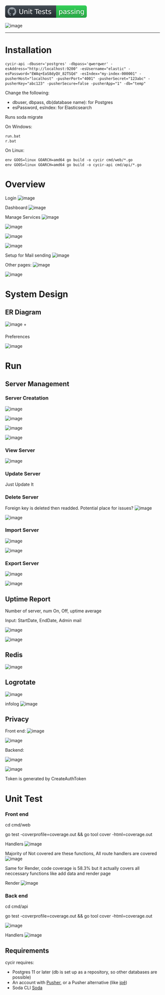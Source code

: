 ![Unit Tests](https://github.com/virmos/godev/blob/main/cycir/.github/workflow/badge.svg)

![image](https://user-images.githubusercontent.com/30485720/197343342-60366eb5-d726-4f8d-9764-ac0abdedebbb.png)

--------------------------------------------------------------------

# Installation
~~~
cycir-api -dbuser='postgres' -dbpass='qwerqwer' -esAddress="http://localhost:9200" -esUsername="elastic" -esPassword="EWAq+EaS8dyQV_82TSQd" -esIndex="my-index-000001" -pusherHost="localhost" -pusherPort="4001" -pusherSecret="123abc" -pusherKey="abc123" -pusherSecure=false -pusherApp="1" -db="temp"
~~~

Change the following:
+ dbuser, dbpass, db(database name): for Postgres
+ esPassword, esIndex: for Elasticsearch

Runs
soda migrate

On Windows:

~~~
run.bat
r.bat
~~~

On Linux:

~~~
env GOOS=linux GOARCH=amd64 go build -o cycir cmd/web/*.go
env GOOS=linux GOARCH=amd64 go build -o cycir-api cmd/api/*.go
~~~

# Overview
Login
![image](https://user-images.githubusercontent.com/30485720/197343623-63c71208-82ef-4559-9405-966458d7332c.png)

Dashboard
![image](https://user-images.githubusercontent.com/30485720/197343634-bda43fef-6109-4ece-bcf9-cff13a4926a6.png)

Manage Services
![image](https://user-images.githubusercontent.com/30485720/197343668-be0d4d49-1155-42ae-8b20-f794a12d08ba.png)

![image](https://user-images.githubusercontent.com/30485720/197343685-a21cfa6f-2eb1-4659-abe3-b91c36cd79a4.png)

![image](https://user-images.githubusercontent.com/30485720/197343998-21c3ccfe-9d29-46d6-9fb0-96d7046f3e32.png)

![image](https://user-images.githubusercontent.com/30485720/197344006-355918df-86ae-469b-be7f-d4859bb5985a.png)

Setup for Mail sending
![image](https://user-images.githubusercontent.com/30485720/197344074-1adc14f5-0990-4978-952b-a33acea480e8.png)

Other pages:
![image](https://user-images.githubusercontent.com/30485720/197346971-92cdac0a-14ac-49c7-8f1d-024f32ec87cf.png)

![image](https://user-images.githubusercontent.com/30485720/197346978-a96ff70b-3bcf-45ed-883d-5870e208d3c6.png)


# System Design
## ER Diagram
![image](https://user-images.githubusercontent.com/30485720/197344473-f1329a42-3062-47db-9362-e7e60ff157b3.png)
+ 

### 
Preferences

![image](https://user-images.githubusercontent.com/30485720/197344527-11eb76aa-6848-448c-af59-8fe95b81ce0d.png)




# Run
## Server Management
### Server Creatation

![image](https://user-images.githubusercontent.com/30485720/197344602-fdc955ce-4081-423a-b19c-f6a8d9427a9a.png)

![image](https://user-images.githubusercontent.com/30485720/197344898-ea1f9aae-8d76-4ebe-9c44-943933c10990.png)

![image](https://user-images.githubusercontent.com/30485720/197344905-11631985-f327-4e5a-8b4f-8d9e60ff69b1.png)

![image](https://user-images.githubusercontent.com/30485720/197345118-136e9e9b-e327-47cf-9535-fd0beebf94ba.png)

### View Server
![image](https://user-images.githubusercontent.com/30485720/197345214-086c3f70-8336-4e87-b32e-52eaf81ba0f3.png)

### Update Server
Just Update It

### Delete Server
Foreign key is deleted then readded. Potential place for issues?
![image](https://user-images.githubusercontent.com/30485720/197345238-8c453e36-08c8-440e-aae6-4c3812a9c3e9.png)

![image](https://user-images.githubusercontent.com/30485720/197345250-33286c6e-db2e-496b-982e-c3b27783e744.png)

### Import Server

![image](https://user-images.githubusercontent.com/30485720/197345132-3616ee39-72f1-4f21-953c-d95f33616a3b.png)

![image](https://user-images.githubusercontent.com/30485720/197345153-d9c56b76-c24e-49ed-9e8b-87924cc8fbcf.png)


### Export Server

![image](https://user-images.githubusercontent.com/30485720/197345183-99ea26f0-b0fa-4ea0-b4d7-ae8b3580c6e0.png)

![image](https://user-images.githubusercontent.com/30485720/197345190-17a8e89b-29be-475d-a508-7711851a07b3.png)

## Uptime Report
Number of server, num On, Off, uptime average

Input: StartDate, EndDate, Admin mail

![image](https://user-images.githubusercontent.com/30485720/197346322-f269a25d-f42e-4d66-95d8-927d7abe52e0.png)

![image](https://user-images.githubusercontent.com/30485720/197346314-ac5cb367-2dde-4fda-b907-9c8d23ea0837.png)

## Redis
![image](https://user-images.githubusercontent.com/30485720/197346812-9471bac3-6636-4007-9738-66356e09645c.png)

## Logrotate
![image](https://user-images.githubusercontent.com/30485720/197346841-85c89f38-7618-4ac5-8167-329ed4bd0c72.png)

infolog
![image](https://user-images.githubusercontent.com/30485720/197346852-31d9d145-ffed-4d4d-a7e8-5ded0c33fef7.png)


## Privacy
Front end:
![image](https://user-images.githubusercontent.com/30485720/197347861-2f02d593-4008-4396-a113-8cc0f2373385.png)

![image](https://user-images.githubusercontent.com/30485720/197347868-161e39bd-3d83-4ccd-a939-bb839b421fa4.png)

Backend:

![image](https://user-images.githubusercontent.com/30485720/197347896-01216ee8-a611-4965-9e15-ff32a31f8287.png)

![image](https://user-images.githubusercontent.com/30485720/197347887-8aac7cef-fb95-4d19-ae15-d3faf2203286.png)

Token is generated by CreateAuthToken

# Unit Test

### Front end
cd cmd/web

go test -coverprofile=coverage.out && go tool cover -html=coverage.out

Handlers
![image](https://user-images.githubusercontent.com/30485720/197347461-ccc9ae33-807f-4a44-9ee5-6e87634e4001.png)

Majority of Not covered are these functions, All route handlers are covered
![image](https://user-images.githubusercontent.com/30485720/197347626-882d7751-557e-4010-ab6f-58d13fb8b353.png)

Same for Render, code coverage is 58.3% but it actually covers all neccessary functions like add data and render page

Render
![image](https://user-images.githubusercontent.com/30485720/197347606-7bb1f219-5fb4-4713-bfff-20806d276748.png)

### Back end
cd cmd/api

go test -coverprofile=coverage.out && go tool cover -html=coverage.out

![image](https://user-images.githubusercontent.com/30485720/197347727-7a7dfb16-6a97-4048-a85b-68437ff25ac6.png)

Handlers
![image](https://user-images.githubusercontent.com/30485720/197347756-55232ccd-c333-4864-8b1a-2c0bae39d4e9.png)


## Requirements

cycir requires:
- Postgres 11 or later (db is set up as a repository, so other databases are possible)
- An account with [Pusher](https://pusher.com/), or a Pusher alternative 
(like [ipê](https://github.com/dimiro1/ipe))
- Soda CLI [Soda](https://gobuffalo.io/documentation/database/soda/)
